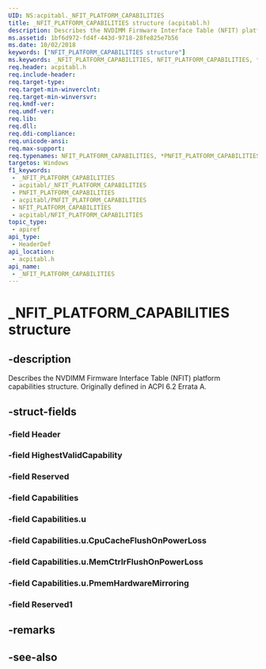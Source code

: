 ```yaml
---
UID: NS:acpitabl._NFIT_PLATFORM_CAPABILITIES
title: _NFIT_PLATFORM_CAPABILITIES structure (acpitabl.h)
description: Describes the NVDIMM Firmware Interface Table (NFIT) platform capabilities structure. Originally defined in ACPI 6.2 Errata A.
ms.assetid: 1bf6d972-fd4f-443d-9718-28fe825e7b56
ms.date: 10/02/2018
keywords: ["NFIT_PLATFORM_CAPABILITIES structure"]
ms.keywords: _NFIT_PLATFORM_CAPABILITIES, NFIT_PLATFORM_CAPABILITIES, *PNFIT_PLATFORM_CAPABILITIES,
req.header: acpitabl.h
req.include-header: 
req.target-type: 
req.target-min-winverclnt: 
req.target-min-winversvr: 
req.kmdf-ver: 
req.umdf-ver: 
req.lib: 
req.dll: 
req.ddi-compliance: 
req.unicode-ansi: 
req.max-support: 
req.typenames: NFIT_PLATFORM_CAPABILITIES, *PNFIT_PLATFORM_CAPABILITIES
targetos: Windows
f1_keywords:
 - _NFIT_PLATFORM_CAPABILITIES
 - acpitabl/_NFIT_PLATFORM_CAPABILITIES
 - PNFIT_PLATFORM_CAPABILITIES
 - acpitabl/PNFIT_PLATFORM_CAPABILITIES
 - NFIT_PLATFORM_CAPABILITIES
 - acpitabl/NFIT_PLATFORM_CAPABILITIES
topic_type:
 - apiref
api_type:
 - HeaderDef
api_location:
 - acpitabl.h
api_name:
 - _NFIT_PLATFORM_CAPABILITIES
---
```


# _NFIT_PLATFORM_CAPABILITIES structure


## -description

Describes the NVDIMM Firmware Interface Table (NFIT) platform capabilities structure. Originally defined in ACPI 6.2 Errata A.

## -struct-fields

### -field Header

### -field HighestValidCapability

### -field Reserved

### -field Capabilities

### -field Capabilities.u

### -field Capabilities.u.CpuCacheFlushOnPowerLoss

### -field Capabilities.u.MemCtrlrFlushOnPowerLoss

### -field Capabilities.u.PmemHardwareMirroring

### -field Reserved1

## -remarks

## -see-also

